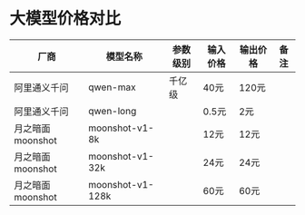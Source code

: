 # 大模型价格对比

| 厂商 | 模型名称 | 参数级别 | 输入价格 | 输出价格 | 备注 |
|----|----|----|----|----|----|
| 阿里通义千问 | qwen-max | 千亿级 | 40元 | 120元 | |
| 阿里通义千问 | qwen-long | | 0.5元 | 2元 | |
| 月之暗面 moonshot | moonshot-v1-8k | | 12元 | 12元 | |
| 月之暗面 moonshot | moonshot-v1-32k | | 24元 | 24元 | |
| 月之暗面 moonshot | moonshot-v1-128k | | 60元 | 60元 | |
